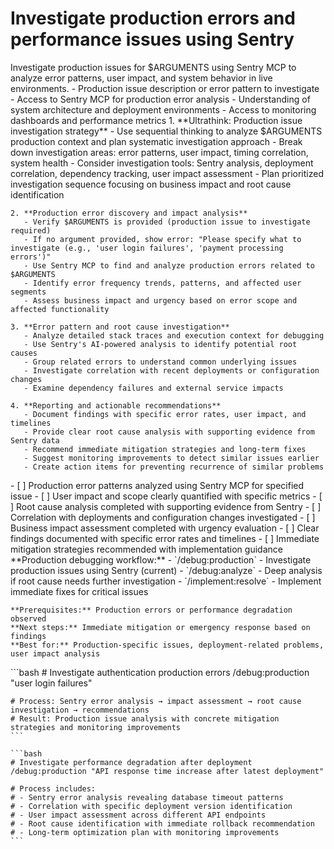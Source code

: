 # Investigate production errors and performance issues using Sentry

<instructions>
  <context>
    Investigate production issues for $ARGUMENTS using Sentry MCP to analyze error patterns, user impact, and system behavior in live environments.
  </context>

  <requirements>
    - Production issue description or error pattern to investigate
    - Access to Sentry MCP for production error analysis
    - Understanding of system architecture and deployment environments
    - Access to monitoring dashboards and performance metrics
  </requirements>

  <execution>
    1. **Ultrathink: Production issue investigation strategy**
       - Use sequential thinking to analyze $ARGUMENTS production context and plan systematic investigation approach
       - Break down investigation areas: error patterns, user impact, timing correlation, system health
       - Consider investigation tools: Sentry analysis, deployment correlation, dependency tracking, user impact assessment
       - Plan prioritized investigation sequence focusing on business impact and root cause identification

    2. **Production error discovery and impact analysis**
       - Verify $ARGUMENTS is provided (production issue to investigate required)
       - If no argument provided, show error: "Please specify what to investigate (e.g., 'user login failures', 'payment processing errors')"
       - Use Sentry MCP to find and analyze production errors related to $ARGUMENTS
       - Identify error frequency trends, patterns, and affected user segments
       - Assess business impact and urgency based on error scope and affected functionality

    3. **Error pattern and root cause investigation**
       - Analyze detailed stack traces and execution context for debugging
       - Use Sentry's AI-powered analysis to identify potential root causes
       - Group related errors to understand common underlying issues
       - Investigate correlation with recent deployments or configuration changes
       - Examine dependency failures and external service impacts

    4. **Reporting and actionable recommendations**
       - Document findings with specific error rates, user impact, and timelines
       - Provide clear root cause analysis with supporting evidence from Sentry data
       - Recommend immediate mitigation strategies and long-term fixes
       - Suggest monitoring improvements to detect similar issues earlier
       - Create action items for preventing recurrence of similar problems
  </execution>

  <validation>
    - [ ] Production error patterns analyzed using Sentry MCP for specified issue
    - [ ] User impact and scope clearly quantified with specific metrics
    - [ ] Root cause analysis completed with supporting evidence from Sentry
    - [ ] Correlation with deployments and configuration changes investigated
    - [ ] Business impact assessment completed with urgency evaluation
    - [ ] Clear findings documented with specific error rates and timelines
    - [ ] Immediate mitigation strategies recommended with implementation guidance
  </validation>

  <workflow>
    **Production debugging workflow:**
    - `/debug:production` - Investigate production issues using Sentry (current)
    - `/debug:analyze` - Deep analysis if root cause needs further investigation
    - `/implement:resolve` - Implement immediate fixes for critical issues

    **Prerequisites:** Production errors or performance degradation observed
    **Next steps:** Immediate mitigation or emergency response based on findings
    **Best for:** Production-specific issues, deployment-related problems, user impact analysis
  </workflow>

  <examples>
    ```bash
    # Investigate authentication production errors
    /debug:production "user login failures"

    # Process: Sentry error analysis → impact assessment → root cause investigation → recommendations
    # Result: Production issue analysis with concrete mitigation strategies and monitoring improvements
    ```

    ```bash
    # Investigate performance degradation after deployment
    /debug:production "API response time increase after latest deployment"

    # Process includes:
    # - Sentry error analysis revealing database timeout patterns
    # - Correlation with specific deployment version identification
    # - User impact assessment across different API endpoints
    # - Root cause identification with immediate rollback recommendation
    # - Long-term optimization plan with monitoring improvements
    ```

  </examples>
</instructions>
